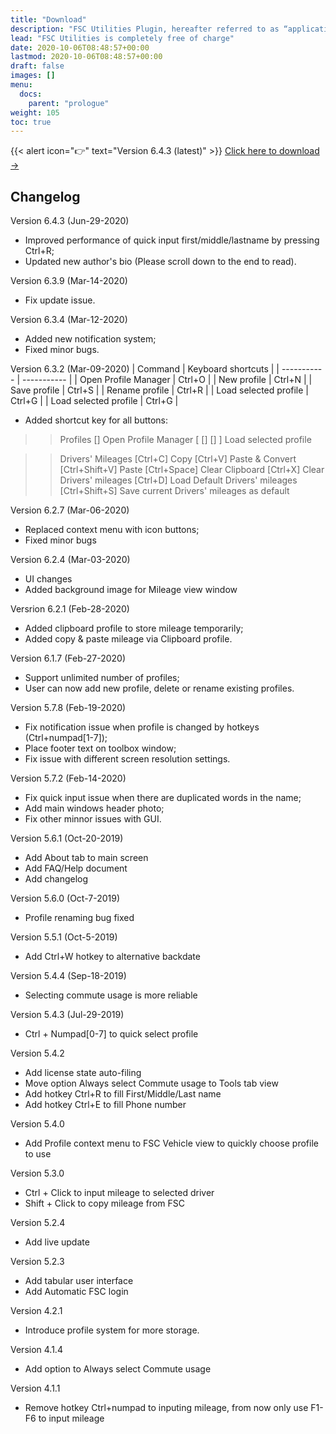 ```yaml
---
title: "Download"
description: "FSC Utilities Plugin, hereafter referred to as “application“ or “FUP” for short, is an input assistance software used together with FSC Rater."
lead: "FSC Utilities is completely free of charge"
date: 2020-10-06T08:48:57+00:00
lastmod: 2020-10-06T08:48:57+00:00
draft: false
images: []
menu:
  docs:
    parent: "prologue"
weight: 105
toc: true
---
```


{{< alert icon="👉" text="Version 6.4.3 (latest)" >}}
[Click here to download →](https://getdoks.org/tutorial/introduction/)

## Changelog
Version 6.4.3 (Jun-29-2020)
   - Improved performance of quick input first/middle/lastname by pressing Ctrl+R;
   - Updated new author's bio (Please scroll down to the end to read).

Version 6.3.9 (Mar-14-2020)
   - Fix update issue.

Version 6.3.4 (Mar-12-2020)
   - Added new notification system;
   - Fixed minor bugs.

Version 6.3.2 (Mar-09-2020)
| Command | Keyboard shortcuts |
| ----------- | ----------- |
| Open Profile Manager | Ctrl+O |
| New profile | Ctrl+N |
| Save profile | Ctrl+S |
| Rename profile | Ctrl+R |
| Load selected profile | Ctrl+G |
| Load selected profile | Ctrl+G |
   - Added shortcut key for all buttons:
   >>Profiles
   [] Open Profile Manager
   [ 
   [] 
   [] 
   ] Load selected profile

   >>Drivers' Mileages
   [Ctrl+C] Copy
   [Ctrl+V] Paste & Convert
   [Ctrl+Shift+V] Paste
   [Ctrl+Space] Clear Clipboard
   [Ctrl+X] Clear Drivers' mileages
   [Ctrl+D] Load Default Drivers' mileages
   [Ctrl+Shift+S] Save current Drivers' mileages as default


Version 6.2.7 (Mar-06-2020)
   - Replaced context menu with icon buttons;
   - Fixed minor bugs

Version 6.2.4 (Mar-03-2020)
   - UI changes
   - Added background image for Mileage view window

Versrion 6.2.1 (Feb-28-2020)
   - Added clipboard profile to store mileage temporarily;
   - Added copy & paste mileage via Clipboard profile.

Version 6.1.7 (Feb-27-2020)
   - Support unlimited number of profiles;
   - User can now add new profile, delete or rename existing profiles.

Version 5.7.8 (Feb-19-2020)
   - Fix notification issue when profile is changed by hotkeys (Ctrl+numpad[1-7]);
   - Place footer text on toolbox window;
   - Fix issue with different screen resolution settings.

Version 5.7.2 (Feb-14-2020)
   - Fix quick input issue when there are duplicated words in the name;
   - Add main windows header photo;
   - Fix other minnor issues with GUI.

Version 5.6.1 (Oct-20-2019)
   - Add About tab to main screen
   - Add FAQ/Help document
   - Add changelog

Version 5.6.0 (Oct-7-2019)
   - Profile renaming bug fixed

Version 5.5.1 (Oct-5-2019)
   - Add Ctrl+W hotkey to alternative backdate

Version 5.4.4 (Sep-18-2019)
   - Selecting commute usage is more reliable

Version 5.4.3 (Jul-29-2019)
   - Ctrl + Numpad[0-7] to quick select profile

Version 5.4.2
   - Add license state auto-filing
   - Move option Always select Commute usage to Tools tab view
   - Add hotkey Ctrl+R to fill First/Middle/Last name
   - Add hotkey Ctrl+E to fill Phone number

Version 5.4.0
   - Add Profile context menu to FSC Vehicle view to quickly choose profile to use

Version 5.3.0
   - Ctrl + Click to input mileage to selected driver
   - Shift + Click to copy mileage from FSC

Version 5.2.4
   - Add live update

Version 5.2.3
   - Add tabular user interface
   - Add Automatic FSC login

Version 4.2.1
   - Introduce profile system for more storage.

Version 4.1.4
   - Add option to Always select Commute usage

Version 4.1.1
   - Remove hotkey Ctrl+numpad to inputing mileage, from now only use F1-F6 to input mileage

